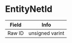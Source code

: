 # EntityNetId

<table><thead><tr><th>Field</th><th>Info</th></tr></thead><tbody>
<tr><td>Raw ID</td><td>unsigned varint</td></tr>
</tbody></table>